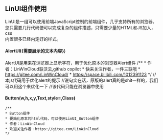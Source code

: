 ## LinUI组件使用
LinUI是一组可以使用前端JavaScript控制的前端组件，几乎支持所有的浏览器。
<br />
您只需要几行代码便可以完成复杂的组件描述，只需要少量的HTML和JS加入，css
<br />
内置很多已经内定好的样式。

#### AlertUI({需要展示的文本内容}) 
AlertUI是用来在浏览器上显示字符，用于优化原本的浏览器Alert组件
    /**
    * 作者：LinWinCloud联沃云,github copilot
    * 快来关注作者，一件三联哦
    * https://gitee.com/LinWinCloud/
    * https://space.bilibili.com/1012391123
    */
    //本js代码用于优化alert的提示
    //说句实在话，原版的alert真的是shit一样的，我们可以用这个来优化一下
    //该代码只能在浏览器中使用

#### Button(w,h,x,y,Text,style=,Class)
    /**
    * Button组件
    * 要简化原本的html代码，可以使用LinUI_Button组件
    * 作者：LinWinCloud
    * 欢迎关注作者：https://gitee.com/LinWinCloud
    */

